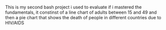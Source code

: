 This is my second bash project i used to evaluate if i mastered the fundamentals, it constinst of a line chart of adults between 15 and 49 and then a pie chart that shows the death of people in different countries due to HIV/AIDS